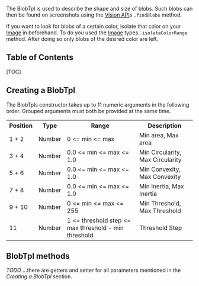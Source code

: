 The BlobTpl is used to describe the shape and size of blobs. Such blobs can then be found on screenshots using the [Vision API](../vision)s `.findBlobs` method.

If you want to look for blobs of a certain color, isolate that color on your [Image](../image) in beforehand. To do you used the [Image](../image) types `.isolateColorRange` method. After doing so only blobs of the desired color are left.

## Table of Contents

[TOC]

## Creating a BlobTpl

The BlobTpls constructor takes up to 11 numeric arguments in the following order. Grouped arguments must both be provided at the same time.

<table class="table">
	<tr>
		<th>Position</th>
		<th>Type</th>
		<th>Range</th>
		<th>Description</th>
	</tr>
	<tr>
		<td>1 + 2</td>
		<td>Number</td>
		<td>0 <= min <= max</td>
		<td>Min area, Max area</td>
	</tr>
	<tr>
		<td>3 + 4</td>
		<td>Number</td>
		<td>0.0 <= min <= max <= 1.0</td>
		<td>Min Circularity, Max Circularity</td>
	</tr>
	<tr>
		<td>5 + 6</td>
		<td>Number</td>
		<td>0.0 <= min <= max <= 1.0</td>
		<td>Min Convexity, Max Convexity</td>
	</tr>
	<tr>
		<td>7 + 8</td>
		<td>Number</td>
		<td>0.0 <= min <= max <= 1.0</td>
		<td>Min Inertia, Max Inertia</td>
	</tr>
	<tr>
		<td>9 + 10</td>
		<td>Number</td>
		<td>0 <= min <= max <= 255</td>
		<td>Min Threshold, Max Threshold</td>
	</tr>
	<tr>
		<td>11</td>
		<td>Number</td>
		<td>1 <= threshold step <= max threshold - min threshold</td>
		<td>Threshold Step</td>
	</tr>
</table>

## BlobTpl methods

_TODO_ ...there are getters and setter for all parameters mentioned in the _Creating a BlobTpl_ section.